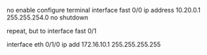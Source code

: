 no
enable
configure terminal
interface fast 0/0
ip address 10.20.0.1 255.255.254.0
no shutdown

repeat, but to interface fast 0/1

interface eth 0/1/0
ip add 172.16.10.1 255.255.255.255

